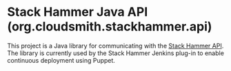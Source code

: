 # Stack Hammer Java API (org.cloudsmith.stackhammer.api)

This project is a Java library for communicating with the
[Stack Hammer API](http://cloudsmith.github.com/stackhammer-api/). The library
is currently used by the Stack Hammer Jenkins plug-in to enable continuous
deployment using Puppet.

